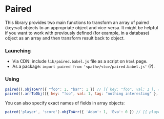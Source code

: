 # Paired

This library provides two main functions to transform an array of paired (key:val) objects to an appropriate object and vice-versa.
It might be helpful if you want to work with previously defined (for example, in a database) object as an array and then transform result back to object.

### Launching

* Via CDN: include `lib/paired.babel.js` file as a script on `html` page.
* As a package: `import paired from '<path>/<to>/paired.babel.js'` (?).

### Using
```javascript
paired().objToArr({ "foo": 1, "bar": 1 }) // [{ key: "foo", val: 1 }, { key: "bar", val: 2 }]
paired().arrToObj([{ key: "foo", val: 1, tag: "nothing interesting" }, { key: "bar", val: 2, tag: undefined }]) // { "foo": 1, "bar": 1 }
```
You can also specify exact names of fields in array objects:
```javascript
paired('player', 'score').objToArr({ 'Adam': 1, 'Eva': 0 }) // [{ player: "Adam", score: 1 }, { player: "Eva", score: 0 }]
```
